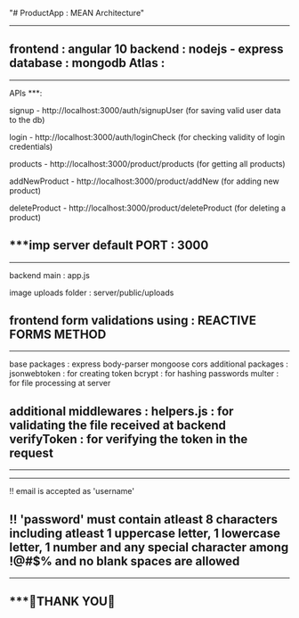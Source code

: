 "# ProductApp : MEAN Architecture" 

---------------------------------------------------
frontend : angular 10
backend : nodejs - express
database : mongodb Atlas : <cloud>
---------------------------------------------------

---------------------------------------------------
APIs ***:

signup - http://localhost:3000/auth/signupUser       (for saving valid user data to the db)

login  - http://localhost:3000/auth/loginCheck      (for checking validity of login credentials)

products - http://localhost:3000/product/products   (for getting all products)

addNewProduct -  http://localhost:3000/product/addNew   (for adding new product)

deleteProduct -  http://localhost:3000/product/deleteProduct    (for deleting a product)


***imp server default PORT : 3000
-----------------------------------------------------

-----------------------------------------------------
backend main         : app.js

image uploads folder : server/public/uploads

frontend form validations using : REACTIVE FORMS METHOD
-----------------------------------------------------

-----------------------------------------------------
base packages            :
                            express
                            body-parser
                            mongoose
                            cors
additional packages      :
                            jsonwebtoken : for creating token
                            bcrypt       : for hashing passwords
                            multer       : for file processing at server

additional middlewares   :
                            helpers.js   :  for validating the file received at backend
                            verifyToken  :  for verifying the token in the request
-----------------------------------------------------

-----------------------------------------------------
*****************************************************
!! email is accepted as 'username'

!! 'password' must contain atleast 8 characters including atleast 1 uppercase letter,
    1 lowercase letter, 1 number and any special character among !@#$% and no blank spaces are allowed
-----------------------------------------------------


-----------------------------------------------------
*********************🙂THANK YOU🙂******************
-----------------------------------------------------
